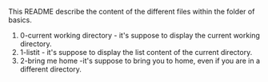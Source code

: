 This README describe the content of the different files within the folder of basics. 

1. 0-current working directory - it's suppose to display the current working directory.
2. 1-listit - it's suppose to display the list content of the current directory.
3. 2-bring me home -it's suppose to bring you to home, even if you are in a different directory.  

